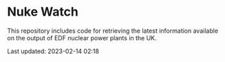 # Nuke Watch

This repository includes code for retrieving the latest information available on the output of EDF nuclear power plants in the UK.

Last updated: 2023-02-14 02:18